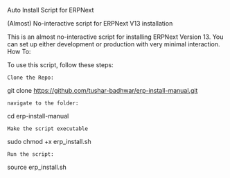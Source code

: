 Auto Install Script for ERPNext

(Almost) No-interactive script for ERPNext V13 installation

This is an almost no-interactive script for installing ERPNext Version 13. You can set up either development or production with very minimal interaction.
How To:

To use this script, follow these steps:

    Clone the Repo:

git clone https://github.com/tushar-badhwar/erp-install-manual.git

    navigate to the folder:

cd erp-install-manual

    Make the script executable

sudo chmod +x erp_install.sh

    Run the script:

source erp_install.sh
